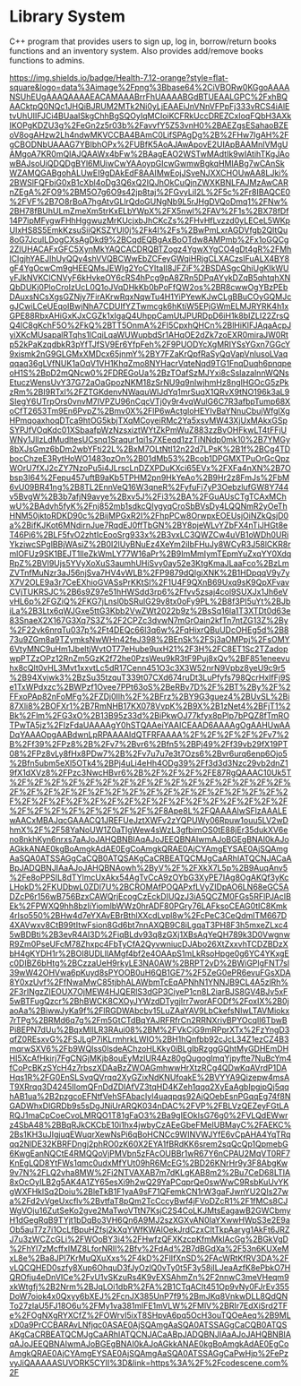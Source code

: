 # Library System
C++ program that provides users to sign up, log in, borrow/return books functions and an inventory system. Also provides add/remove books functions to admins.

https://img.shields.io/badge/Health-7.12-orange?style=flat-square&logo=data%3Aimage%2Fpng%3Bbase64%2CiVBORw0KGgoAAAANSUhEUgAAAQAAAAEACAMAAABrrFhUAAAABGdBTUEAALGPC%2FxhBQAACktpQ0NQc1JHQiBJRUM2MTk2Ni0yLjEAAEiJnVNnVFPpFj333vRCS4iAlEtvUhUIIFJCi4BUaaISkgChhBgSQOyIqMCIoiKCFRkUccDREZCxIoqFQbH3AXkIKOPgKDZU3g%2FeGn2z5r03b%2FavvfY5Z53vnH0%2BAEZgsESahaoBZEoV8ogAHzw2Lh4ndwMKVCCBA4BAmC0LifSPAgDg%2B%2FHw7IgAH%2FgCBODNbUAAAG7YBIbhOPx%2FUBfK5AoAJAwApovE2UIApBAAMnIVMgUAMgoA7KR0mQIAJQAAWx4bFw%2BAagEAO2WSTwMAdtIk9wIAtihTKgJAowBAJsoUiQDQDgBYl6MUiwCwYAAoypGIcwGwmwBgkqHMlABg7wCAnSkWZAMQGABgohALUwEI9gDAkEdF8AAIMwEojJSveNJXXCHOUwAA8LJki%2BWSlFQFbiG0xB1cXbl4oDg3Q6xQ2IQJhOkCuQjnZWXKBNLFAJMzAwCARnZEgA%2FO9%2BM5O7g6O9s42jp8taj%2FGvyLiI2L%2F5c%2Fr8IBAQCE0%2FVF%2B7O8rBoA7hgAtvGLlrQdoGUNgNb9L5rJHgDVQoDmq1%2FNw%2BH78fBUhULmZmeXm5trKxELbYWpX%2FX5nwl%2FAV%2F1s%2BX78fDf14P7ipMFygwFHhHggwuzMrKUcjxbJhCKcZs%2FHvHfLvzzd0yLECeL5WKpUIxHS8S5EmkKzsuSiiQKSZYUl0j%2Fk4l%2Fs%2BwPmLxrAGDVfgb2QltQu8oG7JcuILDogCXsAgDkd9%2BCqdEQBgAxBoOTdw8AMPmb%2Fx1oGQCg2ZIUHACAFxGFC5XynMkYAQCACDRQBTZogz4YgwXYgCO4gDt4gR%2FMhlCIgjhYAEJIhUyQQy4shVVQBCWwEbZCFeyGWqiHRjgCLXACzsIFuALX4BY8gF4YgOcwCm9gHEEQMsJEWIg2YoCYItaII8JFZiF%2BSDASgcQhiUgKIkWUyFJkNVKClCNVyF6kHvkeOY6cRS4hPcg9pA8ZRn5DPqAYykDZqB5qhtqhXNQbDUKj0PloCroIzUcL0Q1oJVqDHkKb0bPoFfQW2os%2BR8cwwOgYBzPEbDAuxsNCsXgsGZNjy7FirAKrwRqxNqwTu4H1YiPYewKJwCLgBBuCOyGQMJcgJCwiLCeUEqoIBwjNhA7CDUIfYZTwmcgk6hKtiW5EPjGWmELMJRYRK4h1xGPE88RbxAHiGxKJxCGZk1xIgaQ4UhppCamUtJPURDpD6iH1k8bIZLI22ZrsQQ4lC8gKchF5O%2FkQ%2BTT5OnmA%2FI5CpxhQHCn%2BlHiKlFJAqaAcpJyiXKcMUsapalRTqhs1lCqiLqaWUWupbdSr1AHqOE2dZk7zoEXR0miraJW0Rtp52kPaKzqdbkR3pYfTJfSV9Er6YfpFeh%2F9PUODYcXgMRIYSsYGxn7GGcY9xismk2nG9GLGMxXMDcx65jnmY%2BY7FZaKrQpfRaSyQqVapVnlusoLVaqqqaq36gLVfNUK1aOqV1VH1KhqZmo8NYHacrVqteNqd9TG1FnqDuqh6pnqpeoH1S%2BpD2mQNcw0%2FDREGoUa%2BzTOafSzMJYxi8cSslazalnnWQNsEtuczWensUvY37G72aOaGpozNKM18zSrNU9q9nIwjhmHz8nglHGOcG5zPkzRm%2BI9RTxl%2FZTGKdenvNWaquWlJdYq1mrSuqX1QRvX9tNO196k3aL9SIegY6UTrpOrs0vnvM7IVPZU96nCqcVTj0y9r4vqWulG6C7R3afbpTump68XoCfT2653Tm9En6PvpZ%2Bmv0X%2FlP6wActgloHEYIvBaYNnuCbujWfglXgHPmqoaxhoqDTca9htOG5kbjTXqMCoyeiRMc2Ya5xsvMW43XjUxMAkxGSpSYPJfVOqKdc01XSbaafpWzNzsxiztWYtZkPmWuZ883zzBvOHFkwLT4tFFjUWNy1JllzLdMudltesUCsnq1Sraqur1qi1s7XEeqd1zzTiNNdp0mk10%2B7YMGy8bXJsGmz6bDm2wbYFti22L%2BxM7OLtNtl12n22d7LPsK%2B1f%2BCg4TDbocChzeE3RytHoWO1483pzOn%2B01dMb53%2Bcob1DPGMXTPuOrGcQpzWOrU7fXJ2cZY7NzoPu5i4JLrscLnDZXPDuKXci65EVx%2FXFa4nXN%2B7Obsp3I64%2Fepu457uftB9aKb5TPHM2pn9HkYeAo%2B9Hr2z8FmJs%2FbM6vU09BR41ng%2B8TL2EnnVeQ16W3qneR%2FyfuFj7yP3OebzlufGW8Y744v5BvgW%2B3b7afjN9avye%2Bxv5J%2Fi3%2BA%2FGuAUsCTgTCAxMChwU%2BAdvh5fyK%2Fnj852mb1sdkcQIygyqCroSbBVsDy4LQQNmR2yOeThHNM50jktoRDKD90c%2BijMPGxR2I%2FhpPCw8OrwpxEOEUsjOiNZkQsjD0a%2BifKJKot6MNdirnJue7RqdEJ0ffTbGN%2BY8pjeWLvYZbFX4nTiJHGt8eT46Pi6%2BLF5fvO2zhtIcEooSrg933x%2B3vxLC3QWZCw4uVB1oWDh0URiYkziwcSPglBBjWAsiZ%2B0I2lUyBNuEz4XeYm2iIbFHuJy8WCyR3J58lCKR8rmlOFUz9SK1BEJT1IleZkWmLY77W16aPr%2B9ImMmIymTEpmYuZxqYY0XdqRpZ%2BVl9Ujs5YVyXoXuS3aumhUHiSvy0ay52e3KtgKmaJLaaFco%2BzLmZVTnfMuNzr3aJ56njSva7HV4vWLB%2FP9879dQlgiXNK%2B1HDpqqV9y7yX7V2OLE9a3r7CeEXhioGVASsPrKKtSl%2F1U4F9QXnB69Uxq9sK9QpXFvavCVjTUKRSJC%2B6s9Z97e51hHWSdd3rp6%2Ffvv5zsaj4col9SUXJx1Jh6eVvHL6p%2FGZiQ%2FKG7jLnsl0bSRulG29v8tx0oFy9PL%2B8f3PI5uYt%2BJbiLa%2B3Ltx6qWJGxe5ttG3Kbb2VwZWt2022b9z%2BsSq16la1T3XTDt0d63e83SnaeX2X167G3Xq7S3Z%2F2CPZc3dvwN7mGrOain2kfTn7ntZG13Z%2By%2F22vk6nrqTu037p%2Ft4DEQc66l3q6w%2FqHixrQBuUDcOHEg5d%2B873u9ZGm8a9TZymksNwWHn42feJ398%2BEnSk%2FSj3aOMPpj%2FsOMY6VtyMNC9uHm1JbeltjWvtOT77eHube9uxH21%2F3H%2FC8ET1Sc2TZadopwpPTZzOPz12RnZm5GzK2f72he0PzsWeu9kR3tF9Puj8xQv%2BF851eneevuhx8cQlt0vHL3Mvt1xxvtLc5dR17Cenn451O3c3X3W52nrN9Vpbz8yeU9c9r5%2B94Xvjwk3%2BzSu35tzquT339t07CXd674ruDt3LuPfyfs798QcrHxIfFj9Se1TxWPdxzc%2BWPzf1Ovee7PPt63oS%2BeRBv7D%2F%2BT%2By%2F%2FFxoPAp82nFoMFg%2FZDj0Ilh%2F%2BFrz%2BY9G3guez4%2BUvSL%2Bi87Xli8%2BOFXr1%2B7RmNHB17KX078VvpK%2B9X%2B1zNet4%2BFjT1%2Bk%2Flm%2FG3xO%2B13B95z33d%2BiPkwOJ77kfyx8pPlp7bPQZ8fTmROTPwTA5jz%2FIzFdaUAAAAgY0hSTQAAeiYAAICEAAD6AAAAgOgAAHUwAADqYAAAOpgAABdwnLpRPAAAAIdQTFRFAAAA%2F%2F%2F%2F%2Fv7%2B%2Ff39%2FPz8%2B%2Fv7%2Bvr6%2Bfn5%2BPj49%2Ff39vb29fX19PT08%2FPz8vLy8fHx8PDw7%2B%2Fv7u7u7e3t7Ozs6%2Bvr6urq6enp6Ojo5%2Bfn5ubm5eXl5OTk4%2BPj4uLi4eHh4ODg39%2Ff3d3d3Nzc29vb2dnZ19fX1dXVz8%2FPzc3NwcHBvr6%2B%2F%2F%2F%2FE87RgQAAAC10Uk5T%2F%2F%2F%2F%2F%2F%2F%2F%2F%2F%2F%2F%2F%2F%2F%2F%2F%2F%2F%2F%2F%2F%2F%2F%2F%2F%2F%2F%2F%2F%2F%2F%2F%2F%2F%2F%2F%2F%2F%2F%2F%2F%2F%2F%2F%2F%2F%2F%2F%2F%2F%2F%2F%2F%2F%2F%2F%2F8Ape8L%2FQAAAAlwSFlzAAALEwAACxMBAJqcGAAACQ1JREFUeJztXWFv2zYQPUWy06Rpuw1ouu5LV2wDhmX%2F%2F58YaNoUW1Z0aTIgWew4sWzL3gfbimOS0tE88jEr35dukXV6eno8nkhKyn6nrxs7aAJoJAHQBNBIAqAJoJEEQBNAIwmAJoBGEgBNAI0kAJoAGkkANAE0kgBoAmgkAdAE0EgCoAmgkQRAE0AjCYAmgEYSAE0AjSQAmgAaSQA0ATSSAGgCaCQB0ATQSAKgCaCRBEATQCMJgCaARhIATQCNJACaABpJADQBNJIAaAJoJAHQBNAowh%2ByV%2F%2FXkX7L5p%2B9AuqAnv5%2Fe8oPPSIL8dTYlmcUxAkx54AgTvCcA9zOYbG3XyPE7IAg8OgAKQf3yKcLHokD%2FKUDbwL0ZDl7U%2BCROMAfPOQAPxfLVyZIDpAO6LN68eGC5ADZcP6r156wB756BzxCAWQrjEcogCzEckDIUQzJ3iA5QCZM0FGs5RFlPJAcIBEk%2FPWXQ9hh8bzIiYiomlbWWz0hrADF80PGry76LAFksoCEAG0tIC8Kmk4rIso550%2BHw4d7eYXAvEBrBthlXXcdLvpl8w%2FcPeC3CeQdmlTM667D4XAVwxv8CtB99tItwFsion8Gd6bt7nnAXQB9C8iLgqaT3PH8F3h5mxeZLxc45wBDBti%2B3evR4AI3D%2FiqBLdv93q8zGXj1XBsAqYeQH789k3D0VwgnwR9Zm0PseUFcM78Zhxpc4FbTyCfA2QyvwniucDJAbo26XtZxxvhTCDZBDzXbH4gKYDH1r%2BOI8UDLllAMgf4bf2e4OAApS1mLkRsoHpge0g6YC4YKxgEc0DIBZ6bHtg%2BCzzaUeH9rkyLE3NA0AW%2BRPT2vD%2BWiGPlgFNT7sl39wW42OHVwa6pKuyd8sPYOOB0uH6QB1GE7%2F5ZeG0ePR6evuFGsXDA8Y0xzUvf%2FfNwaMwC85tjbhALAWbmTcEqAPNhN1YNNJB9CL4A5zlRh%2F3rINgzZIEOUX7OjMEW4HJQERlS3dGP3CiyeP1cn8L2iarBJS8GV4BJv5xF5wBTFugQzcr%2BhBWCK8CXOyJYWzdDTygjIrr7worAFODf%2FoxIX%2B0jaoAa%2BiwwJyKa9f%2FlRGDWAbcbv15LuZAaYAV9LbCkefsNIwLTAVMiokx7rTPg%2BRMd6q7g%2Fm5GtCTdBqYAJRFRfrCn2RRNXrivBPYOcqIl6TbwBPi8EPN7dUu%2BqxMlILR3RAui08%2BM%2FVkCjG9mRPprXTx%2FzYngD3qfZ0REsxvG%2FSJLgP7iKLrmhrkLWIO%2BH1hQnfbb92cJcL34Z1ezCZ4B3mqrwSXV6%2Fb9WQIss0lsdeAChzoHLKky0iBLgIbRzggGQhtMyGDHEmDHHI5XcAfHkirj7FgCNGjMKjb8ouEyMzIUR4Az80gQugogImqYjpyfte7NuBcYm4fCoPcBKzSYcH4z7rbszXDAaBzZWOAGmhwwHrXtzRCg4QDwKqAVrdP1DAHqs1R%2FG0EnSLSvqQVrqq2XyGZixNdKNUfoakE%2BVYYA9Qizepw4msAT9XRrqq3D4245IIomQFnDdZDIAfVZ3tqHD4KZeh1qqq2XyEaAgbIpgjpQj5qqhAB1ua%2B2pzgcoEFNtfVehSFAbacIyl4uaqpqs92AjQOebEsnPGqqEg74f8NGADWhxDlGRDb9s5sDgJNiUrARQK034nDAC%2FVP%2FBLVzQEZeyFGtLARQJ1maCpCoeCvoLMRQO1T81gFaO3%2Ba9gIEOkIsG76g0%2FVLQdEWwrz4SbA48%2BBqRJkCKCbE10i1hx4jwbyCzAEeGbeFMeIUBMayC%2FAEKC%2Bs1KH3uJIgjuqEWuqrXewNsPi6qBoHCNCc9WINVWJYfE6vCpAHA4YqTRqqq2NlDE32KBRFDngj2phRO0zK60X2EYA1fBRdKK6srem2sqQcQp1QpmebG6KwgEanNQCtE4RMQQoVjPMVbn5zFAcOUBBr1wR67Y6nCPAU2MqVT0RF7KnEgLQD8YtFWs1qmc0udxMfYUt09hR6McEG%2BD26KNrHr9y3F8AbgKw9v7N%2FLQ2vha8MW%2Fi2NTVAXAB7m7dKLgKAB8m2%2Bu7CeD68LTIA8xOcOyILB2g5AK4A1ZY65esXi9h2wQ29YaPCqprQe0swWwC9RsbKuUvYKgWXFHklSq2Doiu%2BleTkB1F1yaA9sF71QFemkCN1rW3gaFJwnYU2QIs27wa%2Fd2vVgeUxcflv%2BvtfaT8pQm2TcCccyBwf4jFVoDZcR1%2F1fMCs8CJWgVOju16ZutSeKo2gve2MaTwoVTtN7KsjC2S4CoLKJMtsEagawB2GWCbmyH1dGegRqB9TYjt1bDqBo3VH6Qn6A9MJ2szXGXvAN0IaYXwwHWpS3e2E9aOb5auT7z7i1OcLfBpuHZfsj2kXqYWfKWAlOekJrdCzxCItTkpAaryg1AkFt6JRZJ7u3zWCZcGLi%2FWOoBY3i4%2FHwfzQFXKzcpKfmMklAcGg%2BGkVgD%2FhYl7zMcffxIMZ8LforNRIl%2Bfv%2FdAd%2B7dBGdXa%2F53n6KUXeMxL8e%2Ba8JPl7KrMuQXuXxs%2F4kD%2FlIfXnSD%2FAcWRtKfRV3DA%2FvLQCQHED0szfy8Xup6OhquD3fJyOzlQ0vTy0t5F3y58jILJeaAzfK8ePbkO7HQROfju4eDnVICe%2FvU1vSKzuRs4K9vEXSAhmZn%2F2nnwC3meVHeqm9xkWtgfj%2B2Nrm%2BJqLOi1dbR%2FA%2B1CTqACIt451Op9vNy0FJrEv355DoW7oiok4x0Qxyy6bXEJ%2FcnJX385UnP7f9%2BmJKq8VnkwDLL8QdQNTo27zIaU5FJ18O6u%2FMy1va381mlFE1mVLW%2FMlV%2BRIr7EdXiSrd2TFe%2FOgNXgRYXCfZ%2FOWrvI5ixT8SHpvA6pq5OcH3ouTQOeAeq%2B9MLxD0a9PrCCBARAvLNfjqc0ASAE0AjSQAmgAaSQA0ATSSAGgCaCQB0ATQSAKgCaCRBEATQCMJgCaARhIATQCNJACaABpJADQBNJIAaAJoJAHQBNBIAqAJoJEEQBNAIwmAJoBGEgBNAI0kAJoAGkkANAE0kgBoAmgkAdAE0EgCoAmgkQRAE0AjCYAmgEYSAE0AjSQAmgAaSQA0ATSSAGgCaPwHjp%2FePzvyJiQAAAAASUVORK5CYII%3D&link=https%3A%2F%2Fcodescene.com%2F
